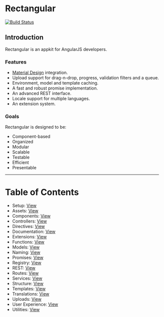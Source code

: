 # Rectangular
[![Build Status](https://travis-ci.org/abbotto/rectangular.svg?branch=master)](https://travis-ci.org/abbotto/rectangular)

## Introduction
Rectangular is an appkit for AngularJS developers.

### Features
- [Material Design](https://material.angularjs.org/latest/) integration.
- Upload support for drag-n-drop, progress, validation filters and a queue. 
- Environment, model and template caching.
- A fast and robust promise implementation.
- An advanced REST interface.
- Locale support for multiple languages.
- An extension system.

### Goals
Rectangular is designed to be:
- Component-based
- Organized
- Modular
- Scalable
- Testable
- Efficient
- Presentable

---

# Table of Contents
- Setup: 			[View](readme/setup.md)
- Assets: 			[View](readme/assets.md)
- Components: 		[View](readme/components.md)
- Controllers: 		[View](readme/controllers.md)
- Directives: 		[View](readme/directives.md)
- Documentation:	[View](readme/documentation.md)
- Extensions:		[View](readme/extensions.md)
- Functions:		[View](readme/functions.md)
- Models:			[View](readme/models.md)
- Naming:			[View](readme/naming.md)
- Promises:			[View](readme/promises.md)
- Registry:			[View](readme/registry.md)
- REST:				[View](readme/rest.md)
- Routes:			[View](readme/routes.md)
- Services:			[View](readme/services.md)
- Structure:		[View](readme/structure.md)
- Templates:		[View](readme/templates.md)
- Translations:		[View](readme/translations.md)
- Uploads:			[View](readme/uploads.md)
- User Experience:	[View](readme/user-experience.md)
- Utilities:		[View](readme/utilities.md)
